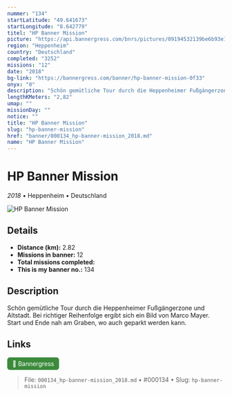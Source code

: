 ```yaml
---
nummer: "134"
startLatitude: "49.641673"
startLongitude: "8.642779"
titel: "HP Banner Mission"
picture: "https://api.bannergress.com/bnrs/pictures/09194532139be6b93e15a2c0b2d3658c"
region: "Heppenheim"
country: "Deutschland"
completed: "3252"
missions: "12"
date: "2018"
bg-link: "https://bannergress.com/banner/hp-banner-mission-0f33"
onyx: "0"
description: "Schön gemütliche Tour durch die Heppenheimer Fußgängerzone und Altstadt. Bei richtiger Reihenfolge ergibt sich ein Bild von Marco Mayer. Start und Ende nah am Graben, wo auch geparkt werden kann."
lengthKMeters: "2,82"
umap: ""
missionDay: ""
notice: ""
title: "HP Banner Mission"
slug: "hp-banner-mission"
href: "banner/000134_hp-banner-mission_2018.md"
name: "HP Banner Mission"
---
```

# HP Banner Mission

*2018* • Heppenheim • Deutschland

![HP Banner Mission](https://api.bannergress.com/bnrs/pictures/09194532139be6b93e15a2c0b2d3658c)



## Details
- **Distance (km):** 2.82
- **Missions in banner:** 12
- **Total missions completed:** 
- **This is my banner no.:** 134



## Description
Schön gemütliche Tour durch die Heppenheimer Fußgängerzone und Altstadt. Bei richtiger Reihenfolge ergibt sich ein Bild von Marco Mayer. Start und Ende nah am Graben, wo auch geparkt werden kann.



## Links
<a href="https://bannergress.com/banner/hp-banner-mission-0f33" target="_blank" style="display:inline-block;margin-right:8px;padding:6px 12px;background:#3c8b3c;color:#fff;text-decoration:none;border-radius:6px;">🔗 Bannergress</a>



> File: `000134_hp-banner-mission_2018.md` • #000134 • Slug: `hp-banner-mission`
